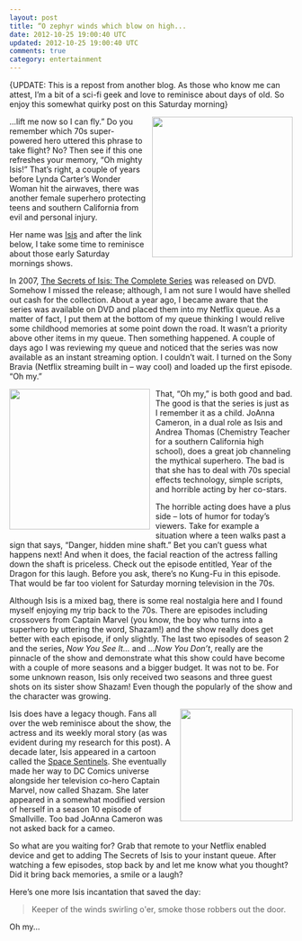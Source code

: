 ```yaml
---
layout: post
title: “O zephyr winds which blow on high...
date: 2012-10-25 19:00:40 UTC
updated: 2012-10-25 19:00:40 UTC
comments: true
category: entertainment
---
```


{UPDATE: This is a repost from another blog. As those who know me can attest, I’m a bit of a sci-fi geek and love to reminisce about days of old. So enjoy this somewhat quirky post on this Saturday morning}

<img style="margin-left: 10px; margin-bottom: 10px;" src="http://1.bp.blogspot.com/_CLU_mny_beA/TKCcn5YiohI/AAAAAAAAl54/ObfUckpETq0/s200/isis-flying.jpg" align="right" width="250" />...lift me now so I can fly.” Do you remember which 70s super-powered hero uttered this phrase to take flight? No? Then see if this one refreshes your memory, “Oh mighty Isis!” That’s right, a couple of years before Lynda Carter’s Wonder Woman hit the airwaves, there was another female superhero protecting teens and southern California from evil and personal injury.

Her name was <a href="http://en.wikipedia.org/wiki/The_Secrets_of_Isis" target="_blank">Isis</a> and after the link below, I take some time to reminisce about those early Saturday mornings shows.

In 2007, [The Secrets of Isis: The Complete Series](http://www.amazon.com/gp/product/B000QQDEZG?ie=UTF8&amp;tag=giveusoneminute-20&amp;linkCode=as2&amp;camp=1789&amp;creative=390957&amp;creativeASIN=B000QQDEZG) was released on DVD. Somehow I missed the release; although, I am not sure I would have shelled out cash for the collection. About a year ago, I became aware that the series was available on DVD and placed them into my Netflix queue. As a matter of fact, I put them at the bottom of my queue thinking I would relive some childhood memories at some point down the road. It wasn’t a priority above other items in my queue. Then something happened. A couple of days ago I was reviewing my queue and noticed that the series was now available as an instant streaming option. I couldn’t wait. I turned on the Sony Bravia (Netflix streaming built in – way cool) and loaded up the first episode. “Oh my.”

<img style="margin-right: 10px; margin-bottom: 10px;" src="http://1.bp.blogspot.com/_CLU_mny_beA/TKCi32pp62I/AAAAAAAAl6U/zMv8hjxrkaA/s200/isis2.jpg" align="left" width="250" />That, “Oh my,” is both good and bad. The good is that the series is just as I remember it as a child. JoAnna Cameron, in a dual role as Isis and Andrea Thomas (Chemistry Teacher for a southern California high school), does a great job channeling the mythical superhero. The bad is that she has to deal with 70s special effects technology, simple scripts, and horrible acting by her co-stars.

The horrible acting does have a plus side – lots of humor for today’s viewers. Take for example a situation where a teen walks past a sign that says, “Danger, hidden mine shaft.” Bet you can’t guess what happens next! And when it does, the facial reaction of the actress falling down the shaft is priceless. Check out the episode entitled, Year of the Dragon for this laugh. Before you ask, there’s no Kung-Fu in this episode. That would be far too violent for Saturday morning television in the 70s.

Although Isis is a mixed bag, there is some real nostalgia here and I found myself enjoying my trip back to the 70s. There are episodes including crossovers from Captain Marvel (you know, the boy who turns into a superhero by uttering the word, Shazam!) and the show really does get better with each episode, if only slightly. The last two episodes of season 2 and the series, *Now You See It...* and *...Now You Don’t*, really are the pinnacle of the show and demonstrate what this show could have become with a couple of more seasons and a bigger budget. It was not to be. For some unknown reason, Isis only received two seasons and three guest shots on its sister show Shazam! Even though the popularly of the show and the character was growing.

<img style="margin-left: 10px; margin-bottom: 10px;" src="http://1.bp.blogspot.com/_CLU_mny_beA/TKCr2CCmWAI/AAAAAAAAl7A/8Zgr2Z1z1Zk/s200/51EMJBYGD8L._SL500_AA300_.jpg" align="right" width="200" />Isis does have a legacy though. Fans all over the web reminisce about the show, the actress and its weekly moral story (as was evident during my research for this post). A decade later, Isis appeared in a cartoon called the [Space Sentinels](https://www.amazon.com/dp/B000GETUC4?tag=bricinmypockb-20&amp;camp=213381&amp;creative=390973&amp;linkCode=as4&amp;creativeASIN=B000GETUC4&amp;adid=0VSQM1A20N5AF0EVCP67&amp;). She eventually made her way to DC Comics universe alongside her television co-hero Captain Marvel, now called Shazam. She later appeared in a somewhat modified version of herself in a season 10 episode of Smallville. Too bad JoAnna Cameron was not asked back for a cameo.

So what are you waiting for? Grab that remote to your Netflix enabled device and get to adding The Secrets of Isis to your instant queue. After watching a few episodes, stop back by and let me know what you thought? Did it bring back memories, a smile or a laugh?

Here’s one more Isis incantation that saved the day:

> Keeper of the winds swirling o'er, smoke those robbers out the door.

Oh my...
